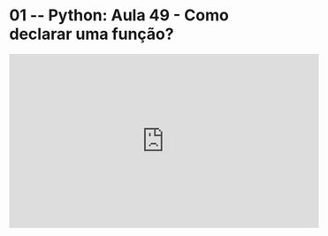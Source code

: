 # 01 -- Python: Aula 49 - Como declarar uma função?

<iframe 
        width="560" 
        height="315" 
        src="https://www.youtube.com/embed/Pz83i8AZGhg" 
        title="YouTube video player" 
        frameborder="0" 
        allow="accelerometer; autoplay; clipboard-write; encrypted-media; gyroscope; picture-in-picture" 
        allowfullscreen
        >
</iframe>

